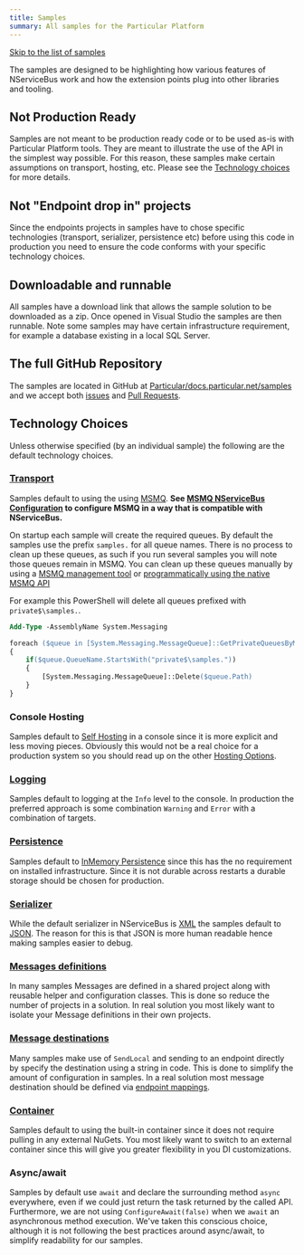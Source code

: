 ```yaml
---
title: Samples
summary: All samples for the Particular Platform
---
```


[Skip to the list of samples](#related-samples)


The samples are designed to be highlighting how various features of NServiceBus work and how the extension points plug into other libraries and tooling.


## Not Production Ready

Samples are not meant to be production ready code or to be used as-is with Particular Platform tools. They are meant to illustrate the use of the API in the simplest way possible. For this reason, these samples make certain assumptions on transport, hosting, etc. Please see the [Technology choices](#technology-choices) for more details.


## Not "Endpoint drop in" projects

Since the endpoints projects in samples have to chose specific technologies (transport, serializer, persistence etc) before using this code in production you need to ensure the code conforms with your specific technology choices.


## Downloadable and runnable

All samples have a download link that allows the sample solution to be downloaded as a zip. Once opened in Visual Studio the samples are then runnable. Note some samples may have certain infrastructure requirement, for example a database existing in a local SQL Server.


## The full GitHub Repository

The samples are located in GitHub at [Particular/docs.particular.net/samples](https://github.com/Particular/docs.particular.net/tree/master/samples) and we accept both [issues](https://github.com/Particular/docs.particular.net/issues) and [Pull Requests](https://help.github.com/articles/using-pull-requests/).


## Technology Choices

Unless otherwise specified (by an individual sample) the following are the default technology choices.


### [Transport](/nservicebus/transports/)

Samples default to using the using [MSMQ](/nservicebus/msmq/). **See [MSMQ NServiceBus Configuration](/nservicebus/msmq/#nservicebus-configuration) to configure MSMQ in a way that is compatible with NServiceBus.**

On startup each sample will create the required queues. By default the samples use the prefix `samples.` for all queue names. There is no process to clean up these queues, as such if you run several samples you will note those queues remain in MSMQ. You can clean up these queues manually by using a [MSMQ management tool](/nservicebus/msmq/viewing-message-content-in-msmq.md) or [programmatically using the native MSMQ API](/nservicebus/msmq/operations-scripting.md#delete-queues)

For example this PowerShell will delete all queues prefixed with `private$\samples.`.

```ps
Add-Type -AssemblyName System.Messaging

foreach ($queue in [System.Messaging.MessageQueue]::GetPrivateQueuesByMachine("."))
{
	if($queue.QueueName.StartsWith("private$\samples."))
	{ 
		[System.Messaging.MessageQueue]::Delete($queue.Path)
	}
}
```


### Console Hosting

Samples default to [Self Hosting](/nservicebus/hosting/) in a console since it is more explicit and less moving pieces. Obviously this would not be a real choice for a production system so you should read up on the other [Hosting Options](/nservicebus/hosting/).


### [Logging](/nservicebus/logging/)

Samples default to logging at the `Info` level to the console. In production the preferred approach is some combination `Warning` and `Error` with a combination of targets.


### [Persistence](/nservicebus/persistence/)

Samples default to [InMemory Persistence](/nservicebus/persistence/in-memory.md) since this has the no requirement on installed infrastructure. Since it is not durable across restarts a durable storage should be chosen for production.


### [Serializer](/nservicebus/serialization/)

While the default serializer in NServiceBus is [XML](/nservicebus/serialization/xml.md) the samples default to [JSON](/nservicebus/serialization/json.md). The reason for this is that JSON is more human readable hence making samples easier to debug.


### [Messages definitions](/nservicebus/messaging/messages-events-commands.md)

In many samples Messages are defined in a shared project along with reusable helper and configuration classes. This is done so reduce the number of projects in a solution. In real solution you most likely want to isolate your Message definitions in their own projects.


### [Message destinations](/nservicebus/messaging/message-owner.md)

Many samples make use of `SendLocal` and sending to an endpoint directly by specify the destination using a string in code. This is done to simplify the amount of configuration in samples. In a real solution most message destination should be defined via [endpoint mappings](/nservicebus/messaging/message-owner.md#configuring-endpoint-mapping).


### [Container](/nservicebus/containers/)

Samples default to using the built-in container since it does not require pulling in any external NuGets. You most likely want to switch to an external container since this will give you greater flexibility in you DI customizations.

### Async/await

Samples by default use `await` and declare the surrounding method `async` everywhere, even if we could just return the task returned by the called API. Furthermore, we are not using `ConfigureAwait(false)` when we `await` an asynchronous method execution. We've taken this conscious choice, although it is not following the best practices around async/await, to simplify readability for our samples. 
